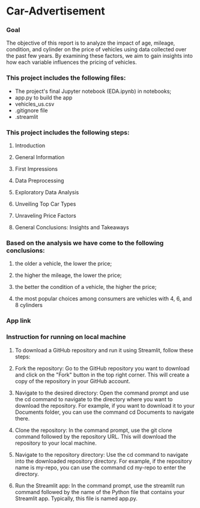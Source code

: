 # Car-Advertisement
### Goal
The objective of this report is to analyze the impact of age, mileage, condition, and cylinder on the price of vehicles using data collected over the past few years. By examining these factors, we aim to gain insights into how each variable influences the pricing of vehicles.
### This project includes the following files:

- The project's final Jupyter notebook (EDA.ipynb) in notebooks;
- app.py to build the app
- vehicles_us.csv
- .gitignore file
- .streamlit

### This project includes the following steps:

1. Introduction
  
2. General Information

3. First Impressions
 
4. Data Preprocessing
  
5. Exploratory Data Analysis

6. Unveiling Top Car Types
  
7. Unraveling Price Factors
  
8. General Conclusions: Insights and Takeaways
### Based on the analysis we have come to the following conclusions:

1. the older a vehicle, the lower the price;

2. the higher the mileage, the lower the price;

3. the better the condition of a vehicle, the higher the price;

4. the most popular choices among consumers are vehicles with 4, 6, and 8 cylinders

### App link

### Instruction for running on local machine
1. To download a GitHub repository and run it using Streamlit, follow these steps:

2. Fork the repository: Go to the GitHub repository you want to download and click on the "Fork" button in the top right corner. This will create a copy of the repository in your GitHub account.

3. Navigate to the desired directory: Open the command prompt and use the cd command to navigate to the directory where you want to download the repository. For example, if you want to download it to your Documents folder, you can use the command cd Documents to navigate there.

4. Clone the repository: In the command prompt, use the git clone command followed by the repository URL. This will download the repository to your local machine.

5. Navigate to the repository directory: Use the cd command to navigate into the downloaded repository directory. For example, if the repository name is my-repo, you can use the command cd my-repo to enter the directory.

6. Run the Streamlit app: In the command prompt, use the streamlit run command followed by the name of the Python file that contains your Streamlit app. Typically, this file is named app.py. 
